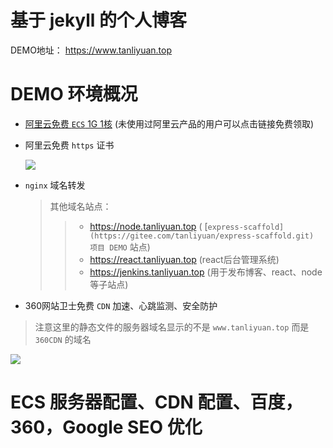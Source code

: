 # 基于 jekyll 的个人博客

  DEMO地址： https://www.tanliyuan.top

# DEMO 环境概况

+ [阿里云免费 `ECS` 1G 1核](https://promotion.aliyun.com/ntms/act/ambassador/sharetouser.html?userCode=3zijnb8k&utm_source=3zijnb8k) (未使用过阿里云产品的用户可以点击链接免费领取)
+ 阿里云免费 `https` 证书

  ![](https://tu-img-1.aixinxi.net/o_1c0929h6vtvhpsloft1l7f461a.png-w.jpg)
+ `nginx` 域名转发
    > 其他域名站点：  
    > > + https://node.tanliyuan.top ( [`express-scaffold](https://gitee.com/tanliyuan/express-scaffold.git) 项目 DEMO` 站点)
    > > +  https://react.tanliyuan.top (react后台管理系统)
    > > + https://jenkins.tanliyuan.top (用于发布博客、react、node等子站点)
+ 360网站卫士免费 `CDN` 加速、心跳监测、安全防护

> 注意这里的静态文件的服务器域名显示的不是 `www.tanliyuan.top` 而是 `360CDN` 的域名

  ![](https://tu-img-1.aixinxi.net/o_1c09257in110jgt01f2g1pva1d9da.png-w.jpg)

# ECS 服务器配置、CDN 配置、百度，360，Google SEO 优化
